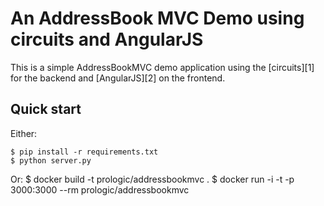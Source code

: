 # An AddressBook MVC Demo using circuits and AngularJS

This is a simple AddressBookMVC demo application
using the [circuits][1] for the backend and
[AngularJS][2] on the frontend.

## Quick start

Either:
    
    $ pip install -r requirements.txt
    $ python server.py

Or:
    $ docker build -t prologic/addressbookmvc .
    $ docker run -i -t -p 3000:3000 --rm prologic/addressbookmvc
